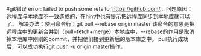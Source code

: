 #git错误 error: failed to push some refs to ‘https://github.com/...
问题原因：远程库与本地库不一致造成的，在hint中也有提示把远程库同步到本地库就可以了。
解决办法：使用命令行：git pull --rebase origin master
该命令的意思是把远程库中的更新合并到（pull=fetch+merge）本地库中，–-rebase的作用是取消掉本地库中刚刚的commit，并把他们接到更新后的版本库之中。
pull执行成功后，可以成功执行git push -u origin master操作。

